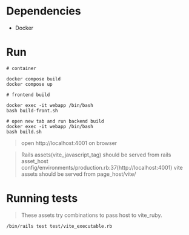 # Dependencies

- Docker

# Run

```
# container

docker compose build
docker compose up

# frontend build

docker exec -it webapp /bin/bash
bash build-front.sh

# open new tab and run backend build
docker exec -it webapp /bin/bash
bash build.sh

```
> open http://localhost:4001 on browser

> Rails assets(vite_javascript_tag) should be served from rails asset_host config/environments/production.rb:37(http://localhost:4001)
> vite assets should be served from page_host/vite/

# Running tests

> These assets try combinations to pass host to vite_ruby.

```
/bin/rails test test/vite_executable.rb
```
